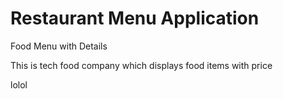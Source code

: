 # Restaurant Menu Application

Food Menu with Details

This is tech food company which displays food items with price

lolol
